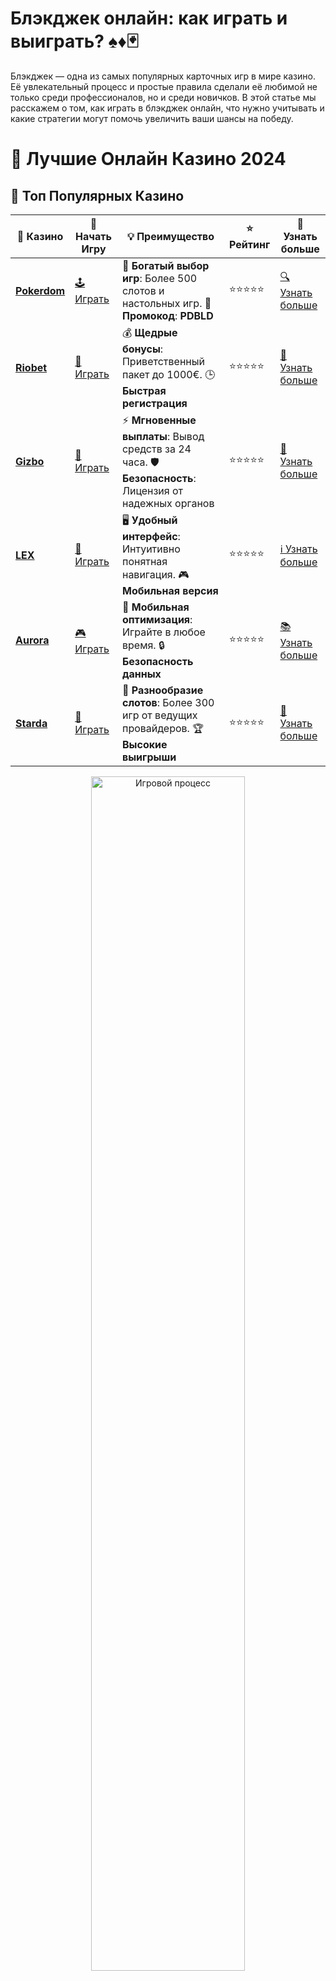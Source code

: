 # **Блэкджек онлайн: как играть и выиграть? ♠️♦️🃏**

Блэкджек — одна из самых популярных карточных игр в мире казино. Её увлекательный процесс и простые правила сделали её любимой не только среди профессионалов, но и среди новичков. В этой статье мы расскажем о том, как играть в блэкджек онлайн, что нужно учитывать и какие стратегии могут помочь увеличить ваши шансы на победу.

# 🎰 Лучшие Онлайн Казино 2024

## 🌟 Топ Популярных Казино

| 🎲 **Казино** | 🔗 **Начать Игру** | 💡 **Преимущество** | ⭐ **Рейтинг** | 🔗 **Узнать больше** |
|--------------|---------------------|---------------------|----------------|----------------------|
| [**Pokerdom**](https://brandplay.link/4k77v2yx) | [🕹️ Играть](https://brandplay.link/4k77v2yx) | 🎉 **Богатый выбор игр**: Более 500 слотов и настольных игр. 🎁 **Промокод**: **PDBLD** | ⭐⭐⭐⭐⭐ | [🔍 Узнать больше](https://brandplay.link/4k77v2yx) |
| [**Riobet**](https://brandplay.link/7xBLTPyj) | [🎰 Играть](https://brandplay.link/7xBLTPyj) | 💰 **Щедрые бонусы**: Приветственный пакет до 1000€. 🕒 **Быстрая регистрация** | ⭐⭐⭐⭐⭐ | [📖 Узнать больше](https://brandplay.link/7xBLTPyj) |
| [**Gizbo**](https://brandplay.link/bprXw4YV) | [🎲 Играть](https://brandplay.link/bprXw4YV) | ⚡ **Мгновенные выплаты**: Вывод средств за 24 часа. 🛡️ **Безопасность**: Лицензия от надежных органов | ⭐⭐⭐⭐⭐ | [📝 Узнать больше](https://brandplay.link/bprXw4YV) |
| [**LEX**](https://brandplay.link/zW4hdDFV) | [🤑 Играть](https://brandplay.link/zW4hdDFV) | 🖥️ **Удобный интерфейс**: Интуитивно понятная навигация. 🎮 **Мобильная версия** | ⭐⭐⭐⭐⭐ | [ℹ️ Узнать больше](https://brandplay.link/zW4hdDFV) |
| [**Aurora**](https://10trafic-stat2.com/click/668546556bcc6313411604bd/6766/13032/subaccount) | [🎮 Играть](https://10trafic-stat2.com/click/668546556bcc6313411604bd/6766/13032/subaccount) | 📱 **Мобильная оптимизация**: Играйте в любое время. 🔒 **Безопасность данных** | ⭐⭐⭐⭐⭐ | [📚 Узнать больше](https://10trafic-stat2.com/click/668546556bcc6313411604bd/6766/13032/subaccount) |
| [**Starda**](https://brandplay.link/fB7xwRFL) | [🎯 Играть](https://brandplay.link/fB7xwRFL) | 🎰 **Разнообразие слотов**: Более 300 игр от ведущих провайдеров. 🏆 **Высокие выигрыши** | ⭐⭐⭐⭐⭐ | [🔎 Узнать больше](https://brandplay.link/fB7xwRFL) |

<div align="center">
    <img src="https://i.pinimg.com/originals/87/9e/b9/879eb9354dd0699582408b68f2e253b2.gif" alt="Игровой процесс" width="70%">
</div>

## 💎 Лучшие Бонусы и Акции

| 🎲 **Казино** | 🔗 **Начать Игру** | 💡 **Преимущество** | ⭐ **Рейтинг** | 🔗 **Узнать больше** |
|--------------|---------------------|---------------------|----------------|----------------------|
| [**Kometa**](https://brandplay.link/8ZymQJV8) | [🎰 Играть](https://brandplay.link/8ZymQJV8) | 🎁 **Эксклюзивные бонусы**: Регулярные акции и промо. 🔄 **Программы лояльности** | ⭐⭐⭐⭐☆ | [🔍 Узнать больше](https://brandplay.link/8ZymQJV8) |
| [**R7**](https://brandplay.link/bMd3Yjsw) | [🕹️ Играть](https://brandplay.link/bMd3Yjsw) | 🕒 **Круглосуточная поддержка**: Всегда на связи. 💸 **Высокие лимиты** | ⭐⭐⭐⭐☆ | [📖 Узнать больше](https://brandplay.link/bMd3Yjsw) |
| [**7K**](https://brandplay.link/BvQyFShp) | [🎲 Играть](https://brandplay.link/BvQyFShp) | 🌟 **Эксклюзивные бонусы**: Только для VIP игроков. 🎉 **Сезонные акции** | ⭐⭐⭐⭐☆ | [📝 Узнать больше](https://brandplay.link/BvQyFShp) |
| [**Kent**](https://brandplay.link/Fv2WP3js) | [🤑 Играть](https://brandplay.link/Fv2WP3js) | 📈 **Высокий RTP**: Более 98%. 💼 **Профессиональная поддержка** | ⭐⭐⭐⭐☆ | [ℹ️ Узнать больше](https://brandplay.link/Fv2WP3js) |
| [**1Xslots**](https://brandplay.link/hSB1khtr) | [🎮 Играть](https://brandplay.link/hSB1khtr) | 🎉 **Множество акций**: Еженедельные бонусы и турниры. 🛡️ **Безопасность** | ⭐⭐⭐⭐☆ | [📚 Узнать больше](https://brandplay.link/hSB1khtr) |
| [**Gama**](https://brandplay.link/j6NMKsDz) | [🎯 Играть](https://brandplay.link/j6NMKsDz) | 🔍 **Интуитивный интерфейс**: Легкость использования. 🏅 **Престижные турниры** | ⭐⭐⭐⭐☆ | [🔎 Узнать больше](https://brandplay.link/j6NMKsDz) |

<div align="center">
    <img src="https://i.pinimg.com/originals/87/9e/b9/879eb9354dd0699582408b68f2e253b2.gif" alt="Игровой процесс" width="70%">
</div>

## 🚀 Быстрые Выигрыши и Поддержка

| 🎲 **Казино** | 🔗 **Начать Игру** | 💡 **Преимущество** | ⭐ **Рейтинг** | 🔗 **Узнать больше** |
|--------------|---------------------|---------------------|----------------|----------------------|
| [**Onion**](https://brandplay.link/zBGRVpQ9) | [🎰 Играть](https://brandplay.link/zBGRVpQ9) | 🤑 **Низкие ставки**: Идеально для начинающих. 🔄 **Быстрые выводы** | ⭐⭐⭐⭐☆ | [🔍 Узнать больше](https://brandplay.link/zBGRVpQ9) |
| [**Чемпион**](https://temon-gter.cfd/go/lRq?p80412p304504pcc44t17455) | [🕹️ Играть](https://temon-gter.cfd/go/lRq?p80412p304504pcc44t17455) | 🏅 **Лояльная программа**: Награды за активность. 🎁 **Ежемесячные бонусы** | ⭐⭐⭐⭐☆ | [📖 Узнать больше](https://temon-gter.cfd/go/lRq?p80412p304504pcc44t17455) |
| [**Vavada**](https://vavadapartner.pro/?promo=ea5c9275-6854-4505-94fc-95ab18221945-linkb2) | [🎲 Играть](https://vavadapartner.pro/?promo=ea5c9275-6854-4505-94fc-95ab18221945-linkb2) | 🚀 **Быстрая регистрация**: Начните играть мгновенно. 🔐 **Безопасные транзакции** | ⭐⭐⭐⭐☆ | [📝 Узнать больше](https://vavadapartner.pro/?promo=ea5c9275-6854-4505-94fc-95ab18221945-linkb2) |
| [**Friends**](https://gofriends.kim/linkb2) | [🤑 Играть](https://gofriends.kim/linkb2) | 🤝 **Социальные игры**: Играйте с друзьями. 🌐 **Мультиплатформенность** | ⭐⭐⭐⭐☆ | [ℹ️ Узнать больше](https://gofriends.kim/linkb2) |
| [**1WIN**](https://brandplay.link/smXVpBbG) | [🎮 Играть](https://brandplay.link/smXVpBbG) | 🏆 **Спортивные ставки**: Широкий выбор видов спорта. 💵 **Высокие коэффициенты** | ⭐⭐⭐⭐☆ | [📚 Узнать больше](https://brandplay.link/smXVpBbG) |
| [**Drip**](https://drp-ircp01.com/c07e6a3db) | [🎯 Играть](https://drp-ircp01.com/c07e6a3db) | 🌐 **Инновационные игры**: Новейшие игровые технологии. 🛡️ **Высокая безопасность** | ⭐⭐⭐⭐☆ | [🔎 Узнать больше](https://drp-ircp01.com/c07e6a3db) |
| [**JoyCasino**](https://rpc30.call2me.pro/?/ru/registration?apkpop=0&partner=p24970p3291217pc98f) | [🎰 Играть](https://rpc30.call2me.pro/?/ru/registration?apkpop=0&partner=p24970p3291217pc98f) | 🎁 **Приятные бонусы**: Ежедневные акции и подарки. 🕹️ **Разнообразие игр** | ⭐⭐⭐⭐☆ | [🔍 Узнать больше](https://rpc30.call2me.pro/?/ru/registration?apkpop=0&partner=p24970p3291217pc98f) |

<div align="center">
    <img src="https://i.pinimg.com/originals/87/9e/b9/879eb9354dd0699582408b68f2e253b2.gif" alt="Игровой процесс" width="70%">
</div>
---

✨ **Выбирайте лучшее казино для себя и наслаждайтесь игрой! Удачи!** ✨
![Блэкджек онлайн](https://i.pinimg.com/originals/a9/29/6e/a9296ea1cf6a7c20a985e593451f0323.png)

## Что такое блэкджек? 🃏

Блэкджек (или 21) — это карточная игра, где целью игрока является собрать сумму карт, которая не превышает 21 очков, но как можно ближе к этому числу. В игре участвуют стандартные 52 карты, а очки начисляются следующим образом:

- **Карты от 2 до 10** — по номиналу.
- **Картинки (валет, дама, король)** — по 10 очков.
- **Туз** — может быть равен 1 или 11 в зависимости от ситуации, что делает его самой гибкой картой.

## Как играть в блэкджек онлайн? 🎰

Играть в блэкджек онлайн достаточно просто, если следовать базовым правилам:

1. **Начало игры**: Вначале игрок делает ставку, после чего получает две карты. Дилер также получает две карты — одну открытую и одну закрытую.

2. **Выбор действий**: В зависимости от полученных карт игрок может выбрать одно из следующих действий:
   - **Хит (Hit)**: взять еще одну карту.
   - **Станд (Stand)**: оставить карты без изменений.
   - **Дабл (Double)**: удвоить ставку и получить только одну карту.
   - **Сплит (Split)**: если у игрока две одинаковые карты, можно разделить их на две руки.
   - **Сдача (Surrender)**: отказаться от игры, потеряв половину ставки (не во всех казино доступно).

3. **Цель игры**: Выигрывает тот, кто соберет 21 очко или ближайшее к нему число, не превышая 21. Если сумма карт превышает 21, это называется «перебор», и игрок проигрывает.

## Стратегии для игры в блэкджек 🧠

Хотя блэкджек — это игра на удачу, существует несколько стратегий, которые помогут увеличить шансы на выигрыш:

1. **Основная стратегия блэкджека**: Эта стратегия основана на математическом анализе вероятности. В ней перечислены лучшие ходы, которые игрок должен делать в зависимости от своих карт и карты дилера.

2. **Подсчет карт**: Это более сложная и рискованная стратегия, которая позволяет отслеживать, сколько карт высокого и низкого номинала осталось в колоде. Подсчет карт может дать игроку преимущество, но большинство онлайн-казино используют несколько колод карт и перемешивают их после каждой раздачи, что усложняет этот процесс.

3. **Управление банкроллом**: Очень важно следить за своим банкроллом (суммой денег, выделенной на игру). Не стоит ставить слишком большие суммы на одну игру, лучше разделить бюджет на несколько партий.

## Виды блэкджека онлайн 🎲

В онлайн-казино вы можете встретить различные разновидности блэкджека. Вот несколько популярных:

1. **Классический блэкджек**: Стандартная версия игры, которая встречается в большинстве казино.

2. **Понтон**: Версия блэкджека с небольшими отличиями в правилах, популярная в Великобритании и Австралии.

3. **Блэкджек с несколькими колодами**: В этой версии используются сразу несколько колод карт, что делает игру более интересной и сложной.

4. **Блэкджек с европейскими правилами**: Особенности игры заключаются в том, что дилер получает только одну открытую карту, а вторую — после того, как игроки завершат свой ход.

## Как выбрать онлайн-казино для игры в блэкджек? 🔍

Выбор надежного онлайн-казино для игры в блэкджек крайне важен. Обратите внимание на следующие аспекты:

1. **Лицензия и безопасность**: Убедитесь, что казино имеет лицензию от регулирующего органа, что гарантирует честность и безопасность игры.

2. **Отзывы и репутация**: Ознакомьтесь с отзывами игроков и рейтингами казино. Надежные заведения всегда имеют положительную репутацию.

3. **Варианты игры**: Некоторые казино предлагают множество разновидностей блэкджека, а также бонусы и акции для новых игроков.

4. **Бонусы и акции**: Программы лояльности и бонусы за регистрацию могут значительно улучшить ваш опыт игры, предоставляя дополнительные средства для ставок.

## Преимущества игры в блэкджек онлайн 🏆

- **Доступность**: Играть в блэкджек онлайн можно в любое время и в любом месте, не выходя из дома.
- **Разнообразие вариантов**: Онлайн-казино предлагают множество версий блэкджека с различными правилами и ставками.
- **Множество бонусов**: Онлайн-казино часто предлагают бонусы за регистрацию, фриспины и другие привилегии для игроков.

## Заключение: стоит ли играть в блэкджек онлайн? 🎉

Блэкджек — это отличная игра для тех, кто хочет испытать удачу и немного потренировать свои аналитические способности. Она сочетает элементы стратегии и случайности, что делает каждую партию уникальной. Следуя базовой стратегии и контролируя свои ставки, вы сможете повысить свои шансы на успех.

Не забывайте выбирать проверенные онлайн-казино, читать отзывы и всегда играть ответственно. Удачи за столом! 🍀🎲
